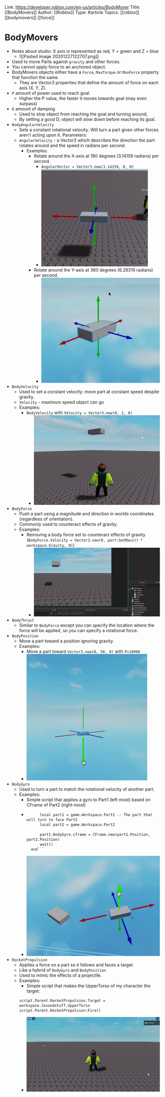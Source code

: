 Link: https://developer.roblox.com/en-us/articles/BodyMover
Title: [[BodyMovers]]
Author: [[Roblox]]
Type: #article
Topics: [[roblox]] [[bodymovers]] [[force]]

# BodyMovers

* Notes about studio: X axis is represented as red, Y = green and Z = blue
    * ![[Pasted image 20201227122707.png]]
* Used to move Parts against `gravity` and other forces.
* You cannot apply force to an anchored object.
* BodyMovers objects either have a `Force`, `MaxTorque` or `MaxForce` property that function the same.
    * They are Vector3 properties that define the amount of force on each axis (X, Y, Z).
* `P` amount of power used to reach goal.
    * Higher the P value, the faster it moves towards goal (may even surpass)
* `D` amount of damping
    * Used to stop object from reaching the goal and turning around,
    * By setting a good D, object will slow down before reaching its goal.
* `BodyAngularVelocity`
    * Sets a constant rotational velocity. Will turn a part given other forces aren't acting upon it. Parameters:
    * `AngularVelocity` - a Vector3 which describes the direction the part rotates around and the speed in radians per second.
        * Examples:
            * Rotate around the X-axis at 180 degrees (3.14159 radians) per second.
                * `AngularVector = Vector3.new(3.14159, 0, 0)`
                * ![x-axis at 180 degrees](../_media/bodyangularvelocity-xaxis.gif)
            * Rotate around the Y-axis at 360 degrees (6.28319 radians) per second.
                *  ![y-axis at 360 degrees](../_media/bodyangularvelocity-yaxis.gif)
* `BodyVelocity`
    * Used to set a constant velocity: move part at constant speed despite gravity.
    * `Velocity` - maximum speed object can go
    * Examples:
        * `BodyVelocity` with `Velocity = Vector3.new(0, 2, 0)`
            * ![y-axis body velocity](../_media/bodyvelocity-yaxis.gif)
* `BodyForce`
    * Push a part using a magnitude and direction in worlds coordinates (regardless of orientation).
    * Commonly used to counteract effects of gravity.
    * Examples:
        * Removing a body force set to counteract effects of gravity  (`BodyForce.Velocity = Vector3.new(0, part:GetMass() * workspace.Gravity, 0)`)
            * ![bodyforce gravity](../_media/bodyforce-gravity.gif)
* `BodyThrust`
    * Similar to `BodyForce` except you can specify the location where the force will be applied, so you can specify a rotational force.
* `BodyPosition`
    * Move a part toward a position ignoring gravity.
    * Examples:
        * Move a part toward `Vector3.new(0, 50, 0)` with `P=10000`
        * ![bodyposition](../_media/bodyposition-yaxis.gif)
* `BodyGyro`
    * Used to turn a part to match the rotational velocity of another part.
    * Examples:
        * Simple script that applies a gyro to Part1 (left most) based on CFrame of Part2 (right-most)
        * ```while true do
                local part1 = game.Workspace.Part1 -- The part that will turn to face Part2
                local part2 = game.Workspace.Part2

                part1.BodyGyro.cframe = CFrame.new(part1.Position, part2.Position)
                wait()
            end```
        * ![body gyro](../_media/bodygyro.gif)
* `RocketPropulsion`
    * Applies a force on a part so it follows and faces a target.
    * Like a hybrid of `BodyGyro` and `BodyPosition`
    * Used to mimic the effects of a projectile.
    * Examples:
        * Simple script that makes the UpperTorso of my character the target:
        ```
        script.Parent.RocketPropulsion.Target = workspace.lexandstuff.UpperTorso
        script.Parent.RocketPropulsion:Fire()
        ```
        * ![rocket propulsion](../_media/rocket-propulsion.gif)
